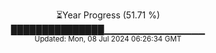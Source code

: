 <p align="center">
⏳Year Progress (51.71 %) <br>
███████████████▁▁▁▁▁▁▁▁▁▁▁▁▁▁▁ <br>
<sub>Updated: Mon, 08 Jul 2024 06:26:34 GMT</sub>
</p>

